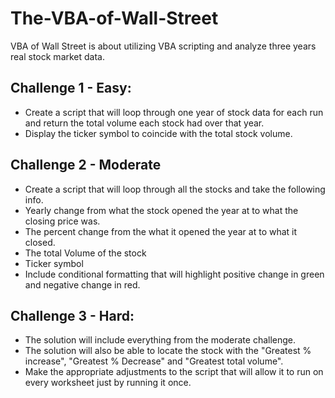 # The-VBA-of-Wall-Street
VBA of Wall Street is about utilizing VBA scripting and analyze three years real stock market data. 

## Challenge 1 - Easy:

* Create a script that will loop through one year of stock data for each run and return the total volume each stock had over that year.
* Display the ticker symbol to coincide with the total stock volume.

## Challenge 2 - Moderate

* Create a script that will loop through all the stocks and take the following info.
* Yearly change from what the stock opened the year at to what the closing price was.
* The percent change from the what it opened the year at to what it closed.
* The total Volume of the stock
* Ticker symbol
* Include conditional formatting that will highlight positive change in green and negative change in red.

## Challenge 3 - Hard:

* The solution will include everything from the moderate challenge.
* The solution will also be able to locate the stock with the "Greatest % increase", "Greatest % Decrease" and "Greatest total volume".
* Make the appropriate adjustments to the script that will allow it to run on every worksheet just by running it once.
